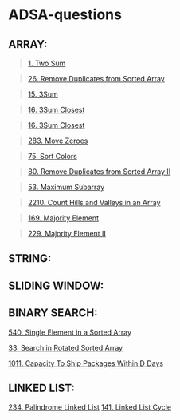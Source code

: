 # ADSA-questions


## ARRAY:

>[1. Two Sum](https://leetcode.com/problems/two-sum/submissions/1777635910/)

>[26. Remove Duplicates from Sorted Array](https://leetcode.com/problems/remove-duplicates-from-sorted-array/submissions/1777634746/)

>[15. 3Sum](https://leetcode.com/problems/3sum/submissions/1777637035/)

>[16. 3Sum Closest](https://leetcode.com/problems/3sum-closest/submissions/1777638404/)

>[16. 3Sum Closest](https://leetcode.com/problems/spiral-matrix-ii/submissions/1777640052/)

>[283. Move Zeroes](https://leetcode.com/problems/move-zeroes/submissions/1777641335/)

>[75. Sort Colors](https://leetcode.com/problems/sort-colors/submissions/1777642747/)

>[80. Remove Duplicates from Sorted Array II](https://leetcode.com/problems/remove-duplicates-from-sorted-array-ii/submissions/1777644550/)

>[53. Maximum Subarray](https://leetcode.com/problems/maximum-subarray/submissions/1777647156/)

>[2210. Count Hills and Valleys in an Array](https://leetcode.com/problems/count-hills-and-valleys-in-an-array/submissions/1777651366/)

>[169. Majority Element](https://leetcode.com/problems/majority-element/submissions/1777652612/)

>[229. Majority Element II](https://leetcode.com/problems/majority-element-ii/submissions/1777685001/)




## STRING:


## SLIDING WINDOW:


## BINARY SEARCH:

[540. Single Element in a Sorted Array](https://leetcode.com/problems/single-element-in-a-sorted-array/submissions/1777695393/)

[33. Search in Rotated Sorted Array](https://leetcode.com/problems/search-in-rotated-sorted-array/submissions/1777607461/)

[1011. Capacity To Ship Packages Within D Days](https://leetcode.com/problems/capacity-to-ship-packages-within-d-days/description/)

## LINKED LIST:

[234. Palindrome Linked List](https://leetcode.com/problems/palindrome-linked-list/submissions/1784823253/)
[141. Linked List Cycle](https://leetcode.com/problems/linked-list-cycle/submissions/1784868384/)



